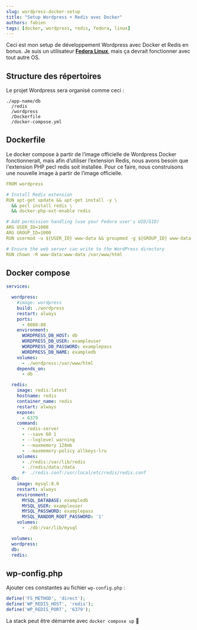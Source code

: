 ```yaml
---
slug: wordpress-docker-setup
title: "Setup Wordpress + Redis avec Docker"
authors: fabien
tags: [docker, wordpress, redis, fedora, linux]
---
```


Ceci est mon setup de développement Wordpress avec Docker et Redis en bonus. Je suis un utilisateur [**Fedora Linux**](https://fedoraproject.org), mais ça devrait fonctionner avec tout autre OS.

<!-- truncate -->

## Structure des répertoires

Le projet Wordpress sera organisé comme ceci :

```
./app-name/db
  /redis
  /wordpress
  /Dockerfile
  /docker-compose.yml
```

## Dockerfile

Le docker compose à partir de l’image officielle de Wordpress Docker fonctionnerait, mais afin d’utiliser l’extension Redis, nous avons besoin que l'extension PHP pecl redis soit installée. Pour ce faire, nous construisons une nouvelle image à partir de l’image officielle.

```yaml
FROM wordpress

# Install Redis extension
RUN apt-get update && apt-get install -y \
  && pecl install redis \
  && docker-php-ext-enable redis

# Add permission handling (use your Fedora user's UID/GID)
ARG USER_ID=1000
ARG GROUP_ID=1000
RUN usermod -u ${USER_ID} www-data && groupmod -g ${GROUP_ID} www-data

# Ensure the web server can write to the WordPress directory
RUN chown -R www-data:www-data /var/www/html
```

## Docker compose

```yaml
services:

  wordpress:
    #image: wordpress
    build: ./wordpress
    restart: always
    ports:
      - 8080:80
    environment:
      WORDPRESS_DB_HOST: db
      WORDPRESS_DB_USER: exampleuser
      WORDPRESS_DB_PASSWORD: examplepass
      WORDPRESS_DB_NAME: exampledb
    volumes:
      - ./wordpress:/var/www/html
    depends_on:
      - db

  redis:
    image: redis:latest
    hostname: redis
    container_name: redis
    restart: always
    expose:
      - 6379
    command:
      - redis-server
      - --save 60 1
      - --loglevel warning
      - --maxmemory 128mb
      - --maxmemory-policy allkeys-lru
    volumes:
      - ./redis:/var/lib/redis
      - ./redis/data:/data
      #- ./redis.conf:/usr/local/etc/redis/redis.conf
  db:
    image: mysql:8.0
    restart: always
    environment:
      MYSQL_DATABASE: exampledb
      MYSQL_USER: exampleuser
      MYSQL_PASSWORD: examplepass
      MYSQL_RANDOM_ROOT_PASSWORD: '1'
    volumes:
      - ./db:/var/lib/mysql

  volumes:
  wordpress:
  db:
  redis:
```

## wp-config.php

Ajouter ces constantes au fichier `wp-config.php` :

```php
define('FS_METHOD', 'direct');
define('WP_REDIS_HOST', 'redis');
define('WP_REDIS_PORT', '6379');
```

La stack peut être démarrée avec `docker compose up` 🚀
